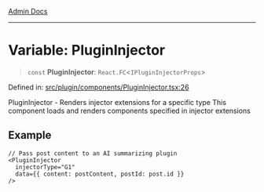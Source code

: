 [Admin Docs](/)

---

# Variable: PluginInjector

> `const` **PluginInjector**: `React.FC`\<`IPluginInjectorProps`\>

Defined in: [src/plugin/components/PluginInjector.tsx:26](https://github.com/PalisadoesFoundation/talawa-admin/blob/main/src/plugin/components/PluginInjector.tsx#L26)

PluginInjector - Renders injector extensions for a specific type
This component loads and renders components specified in injector extensions

## Example

```tsx
// Pass post content to an AI summarizing plugin
<PluginInjector
  injectorType="G1"
  data={{ content: postContent, postId: post.id }}
/>
```
